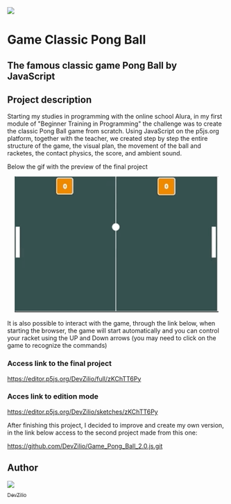 <img src="http://img.shields.io/static/v1?label=STATUS&message=CONCLUIDO&color=GREEN&style=for-the-badge"/>

# Game Classic Pong Ball

<h2>The famous classic game Pong Ball by JavaScript</h2>

## Project description
<p margin=10px>
Starting my studies in programming with the online school Alura, in my first module of "Beginner Training in Programming" the challenge was to create the classic Pong Ball game from scratch. Using JavaScript on the p5js.org platform, together with the teacher, we created step by step the entire structure of the game, the visual plan, the movement of the ball and racketes, the contact physics, the score, and ambient sound.
</p>

Below the gif with the preview of the final project

<p align="center">
    <img width="470" src="GIF_Pong_Alura_Class.gif">
</p>


It is also possible to interact with the game, through the link below, when starting the browser, the game will start automatically and you can control your racket using the UP and Down arrows (you may need to click on the game to recognize the commands)

### Access link to the final project
https://editor.p5js.org/DevZilio/full/zKChTT6Py

### Acces link to edition mode
https://editor.p5js.org/DevZilio/sketches/zKChTT6Py


After finishing this project, I decided to improve and create my own version, in the link below access to the second project made from this one:

https://github.com/DevZilio/Game_Pong_Ball_2.0.js.git


## Author

[<img src="https://avatars.githubusercontent.com/u/105543270?s=96&v=4" width=115><br><sub>DevZilio</sub>](https://github.com/DevZilio)
